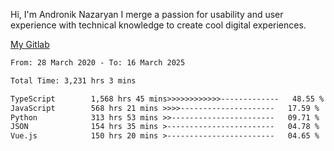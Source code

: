 Hi, I'm Andronik Nazaryan
I merge a passion for usability and user experience with technical knowledge to create cool digital experiences.

[My Gitlab](https://gitlab.com/anridev24)

<!--START_SECTION:waka-->

```txt
From: 28 March 2020 - To: 16 March 2025

Total Time: 3,231 hrs 3 mins

TypeScript        1,568 hrs 45 mins>>>>>>>>>>>>-------------   48.55 %
JavaScript        568 hrs 21 mins >>>>---------------------   17.59 %
Python            313 hrs 53 mins >>-----------------------   09.71 %
JSON              154 hrs 35 mins >------------------------   04.78 %
Vue.js            150 hrs 20 mins >------------------------   04.65 %
```

<!--END_SECTION:waka-->
